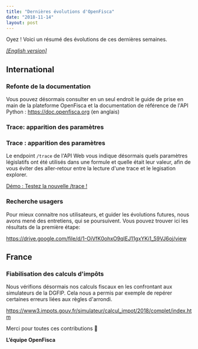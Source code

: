 ```yaml
---
title: "Dernières évolutions d'OpenFisca"
date: "2018-11-14"
layout: post
---
```


Oyez ! Voici un résumé des évolutions de ces dernières semaines.

<!--more-->

[_[English version]_](/en/news/2018-11-14-news)

## International

### Refonte de la documentation

Vous pouvez désormais consulter en un seul endroit le guide de prise en main de la plateforme OpenFisca et la documentation de référence de l'API Python : https://doc.openfisca.org (en anglais)

### Trace: apparition des paramètres

### Trace : apparition des paramètres

Le endpoint `/trace` de l'API Web vous indique désormais quels paramètres législatifs ont été utilisés dans une formule et quelle était leur valeur, afin de vous éviter des aller-retour entre la lecture d'une trace et le legisation explorer.

[Démo : Testez la nouvelle /trace !](https://demo.openfisca.org/legislation/swagger#operations-Calculations-trace)

### Recherche usagers

Pour mieux connaitre nos utilisateurs, et guider les évolutions futures, nous avons mené des entretiens, qui se poursuivent. Vous pouvez trouver ici les résultats de la première étape:

https://drive.google.com/file/d/1-OiVfK0ohxO9qIEJ11gxYKi1_59VJ6oj/view

## France

### Fiabilisation des calculs d'impôts

Nous vérifions désormais nos calculs fiscaux en les confrontant aux simulateurs de la DGFIP. Cela nous a permis par exemple de repérer certaines erreurs liées aux règles d'arrondi.

https://www3.impots.gouv.fr/simulateur/calcul_impot/2018/complet/index.htm

Merci pour toutes ces contributions 🙌


**L’équipe OpenFisca**
